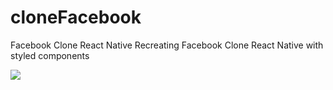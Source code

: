 ﻿# cloneFacebook


Facebook Clone React Native
Recreating Facebook Clone React Native with styled components

<img src='https://www.youtube.com/watch?v=yLnRIeaLeBY' />
